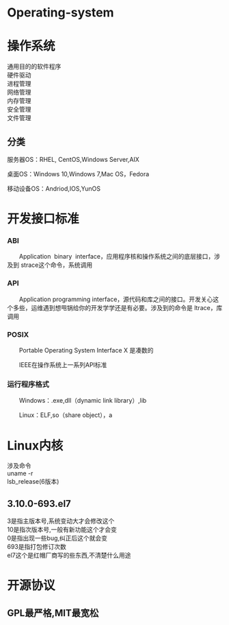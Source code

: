 # Operating-system
# __操作系统__  
通用目的的软件程序  
硬件驱动  
进程管理  
网络管理  
内存管理  
安全管理  
文件管理  

## 分类  
服务器OS：RHEL, CentOS,Windows Server,AIX  

桌面OS：Windows 10,Windows 7,Mac OS，Fedora 

移动设备OS：Andriod,IOS,YunOS


# __开发接口标准__

### __ABI__  
&ensp;&ensp;&ensp;&ensp;Application  binary  interface，应用程序核和操作系统之间的底层接口，涉及到 strace这个命令，系统调用

### __API__   
&ensp;&ensp;&ensp;&ensp;Application programming interface，源代码和库之间的接口。开发关心这个多些，运维遇到想甩锅给你的开发学学还是有必要。涉及到的命令是 ltrace，库调用

### __POSIX__  
&ensp;&ensp;&ensp;&ensp;Portable Operating System Interface X 是凑数的

&ensp;&ensp;&ensp;&ensp;IEEE在操作系统上一系列API标准

### __运行程序格式__  

&ensp;&ensp;&ensp;&ensp;Windows：.exe,dll（dynamic link library）,lib

&ensp;&ensp;&ensp;&ensp;Linux：ELF,so（share object），a  


# __Linux内核__  
涉及命令  
uname -r   
lsb_release(6版本)  


## __3.10.0-693.el7__  
3是指主版本号,系统变动大才会修改这个  
10是指次版本号,一般有新功能这个才会变  
0是指出现一些bug,纠正后这个就会变  
693是指打包修订次数  
el7这个是红帽厂商写的些东西,不清楚什么用途

# __开源协议__  

## GPL最严格,MIT最宽松  

